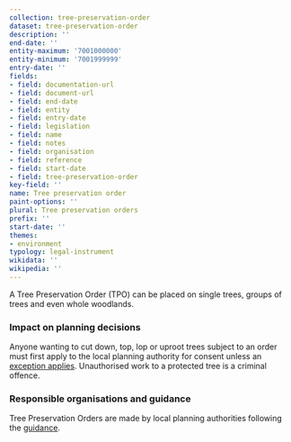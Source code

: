 ```yaml
---
collection: tree-preservation-order
dataset: tree-preservation-order
description: ''
end-date: ''
entity-maximum: '7001000000'
entity-minimum: '7001999999'
entry-date: ''
fields:
- field: documentation-url
- field: document-url
- field: end-date
- field: entity
- field: entry-date
- field: legislation
- field: name
- field: notes
- field: organisation
- field: reference
- field: start-date
- field: tree-preservation-order
key-field: ''
name: Tree preservation order
paint-options: ''
plural: Tree preservation orders
prefix: ''
start-date: ''
themes:
- environment
typology: legal-instrument
wikidata: ''
wikipedia: ''
---
```


A Tree Preservation Order (TPO) can be placed on single trees, groups of trees and even whole woodlands.

### Impact on planning decisions

Anyone wanting to cut down, top, lop or uproot trees subject to an order must first apply to the local planning authority for consent unless an [exception applies](https://www.gov.uk/guidance/tree-preservation-orders-and-trees-in-conservation-areas#limitations). Unauthorised work to a protected tree is a criminal offence.

### Responsible organisations and guidance

Tree Preservation Orders are made by local planning authorities following the [guidance](https://www.gov.uk/guidance/tree-preservation-orders-and-trees-in-conservation-areas).